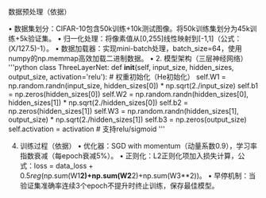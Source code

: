 数据预处理（依据）
 
•	数据集划分：CIFAR-10包含50k训练+10k测试图像。将50k训练集划分为45k训练+5k验证集。
•	归一化处理：将像素值从[0,255]线性映射到[-1,1]（公式：(X/127.5)-1）。
•	数据加载器：实现mini-batch处理，batch_size=64，使用numpy的np.memmap高效加载二进制数据。
•	2. 模型架构（三层神经网络）
'''python
class ThreeLayerNet:
    def __init__(self, input_size, hidden_sizes, output_size, activation='relu'):
        # 权重初始化（He初始化）
        self.W1 = np.random.randn(input_size, hidden_sizes[0]) * np.sqrt(2./input_size)
        self.b1 = np.zeros(hidden_sizes[0])
        self.W2 = np.random.randn(hidden_sizes[0], hidden_sizes[1]) * np.sqrt(2./hidden_sizes[0])
        self.b2 = np.zeros(hidden_sizes[1])
        self.W3 = np.random.randn(hidden_sizes[1], output_size) * np.sqrt(2./hidden_sizes[1])
        self.b3 = np.zeros(output_size)
        self.activation = activation  # 支持relu/sigmoid
'''


4. 训练过程（依据）
•	优化器：SGD with momentum（动量系数0.9），学习率指数衰减（每epoch衰减5%）。
•	正则化：L2正则化项加入损失计算，公式：loss = data_loss + 0.5*reg*(np.sum(W1**2)+np.sum(W2**2)+np.sum(W3**2))。
•	早停机制：当验证集准确率连续3个epoch不提升时终止训练，保存最佳模型。

